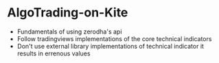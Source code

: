 # AlgoTrading-on-Kite
- Fundamentals of using zerodha's api  
- Follow tradingviews  implementations of the core technical indicators
- Don't use external library implementations of technical indicator it results in errenous values
